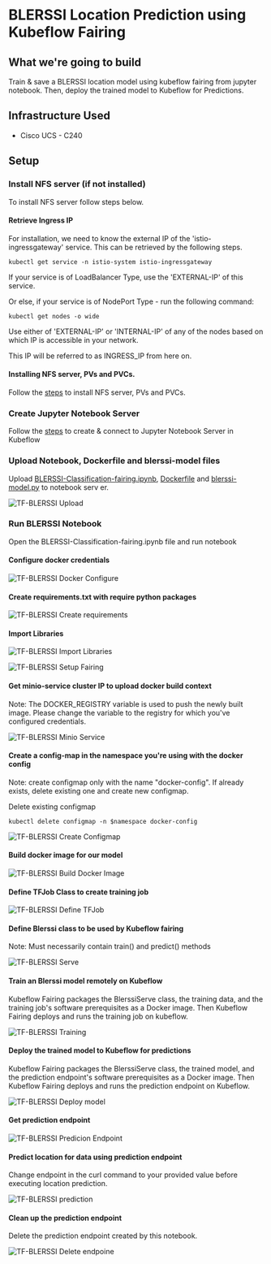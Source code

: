 # BLERSSI Location Prediction using Kubeflow Fairing 

## What we're going to build

Train & save a BLERSSI location model using kubeflow fairing from jupyter notebook. Then, deploy the trained model to Kubeflow for Predictions.


## Infrastructure Used

* Cisco UCS - C240


## Setup


### Install NFS server (if not installed)

To install NFS server follow steps below.

#### Retrieve Ingress IP

For installation, we need to know the external IP of the 'istio-ingressgateway' service. This can be retrieved by the following steps.  

```
kubectl get service -n istio-system istio-ingressgateway
```

If your service is of LoadBalancer Type, use the 'EXTERNAL-IP' of this service.  

Or else, if your service is of NodePort Type - run the following command:  

```
kubectl get nodes -o wide
```

Use either of 'EXTERNAL-IP' or 'INTERNAL-IP' of any of the nodes based on which IP is accessible in your network.  

This IP will be referred to as INGRESS_IP from here on.

#### Installing NFS server, PVs and PVCs.

Follow the [steps](./../install/) to install NFS server, PVs and PVCs.

### Create Jupyter Notebook Server

Follow the [steps](./../notebook#create--connect-to-jupyter-notebook-server) to create & connect to Jupyter Notebook Server in Kubeflow

### Upload Notebook, Dockerfile and blerssi-model files

Upload [BLERSSI-Classification-fairing.ipynb](BLERSSI-Classification-fairing.ipynb), [Dockerfile](Dockerfile) and [blerssi-model.py](blerssi-model.py) to notebook serv
er.

![TF-BLERSSI Upload](pictures/4-volume-details.PNG)

### Run BLERSSI Notebook

Open the BLERSSI-Classification-fairing.ipynb file and run notebook

#### Configure docker credentials

![TF-BLERSSI Docker Configure](pictures/1_configure_docker_credentials.PNG)

#### Create requirements.txt with require python packages

![TF-BLERSSI Create requirements](pictures/2_create_requirements_file.PNG)

#### Import Libraries

![TF-BLERSSI Import Libraries](pictures/3_import_python_libraries.PNG)

![TF-BLERSSI Setup Fairing](pictures/4_setup_kf_fairing.PNG)

#### Get minio-service cluster IP to upload docker build context

Note: The DOCKER_REGISTRY variable is used to push the newly built image. Please change the variable to the registry for which you've configured credentials.

![TF-BLERSSI Minio Service](pictures/5_minio_service_ip.PNG)

#### Create a config-map in the namespace you're using with the docker config

Note: create configmap only with the name "docker-config". If already exists, delete existing one and create new configmap.

Delete existing configmap

```
kubectl delete configmap -n $namespace docker-config
```

![TF-BLERSSI Create Configmap](pictures/6_create_configmap.PNG)

#### Build docker image for our model

![TF-BLERSSI Build Docker Image](pictures/7_build_docker_image.PNG)

#### Define TFJob Class to create training job

![TF-BLERSSI Define TFJob](pictures/8_define_TFJob.PNG)

#### Define Blerssi class to be used by Kubeflow fairing

Note: Must necessarily contain train() and predict() methods


![TF-BLERSSI Serve](pictures/9_define_blerssi_serve.PNG)


#### Train an Blerssi model remotely on Kubeflow

Kubeflow Fairing packages the BlerssiServe class, the training data, and the training job's software prerequisites as a Docker image. Then Kubeflow Fairing deploys and runs the training job on kubeflow.

![TF-BLERSSI Training](pictures/10_training_using_fairing.PNG)

#### Deploy the trained model to Kubeflow for predictions

Kubeflow Fairing packages the BlerssiServe class, the trained model, and the prediction endpoint's software prerequisites as a Docker image. Then Kubeflow Fairing deploys and runs the prediction endpoint on Kubeflow.

![TF-BLERSSI Deploy model](pictures/11_deploy_trained_model_for_prediction.PNG)


#### Get prediction endpoint


![TF-BLERSSI Predicion Endpoint](pictures/12_get_prediction_endpoint.PNG)

#### Predict location for data using prediction endpoint

Change endpoint in the curl command to your provided value before executing location prediction.

![TF-BLERSSI prediction](pictures/13_prediction.PNG)

#### Clean up the prediction endpoint
Delete the prediction endpoint created by this notebook.

![TF-BLERSSI Delete endpoine](pictures/14_delete_prediction_endpoint.PNG)

